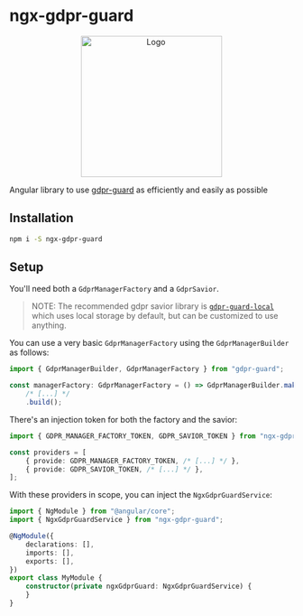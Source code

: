 # ngx-gdpr-guard

<center><img src="https://github.com/Voltra/gdpr-guard/raw/master/ngx-gdpr-guard.png" alt="Logo" width="250px"/></center>

Angular library to use [gdpr-guard](https://www.npmjs.com/package/gdpr-guard) as efficiently and easily as possible

## Installation

```bash
npm i -S ngx-gdpr-guard
```

## Setup

You'll need both a `GdprManagerFactory` and a `GdprSavior`.

> NOTE: The recommended gdpr savior library is [`gdpr-guard-local`](https://www.npmjs.com/package/gdpr-guard-local) which uses local storage by default, but can be customized to use anything.

You can use a very basic `GdprManagerFactory` using the `GdprManagerBuilder` as follows:

```ts
import { GdprManagerBuilder, GdprManagerFactory } from "gdpr-guard";

const managerFactory: GdprManagerFactory = () => GdprManagerBuilder.make()
	/* [...] */
	.build();
```

There's an injection token for both the factory and the savior:

```ts
import { GDPR_MANAGER_FACTORY_TOKEN, GDPR_SAVIOR_TOKEN } from "ngx-gdpr-guard";

const providers = [
	{ provide: GDPR_MANAGER_FACTORY_TOKEN, /* [...] */ },
	{ provide: GDPR_SAVIOR_TOKEN, /* [...] */ },
];
```

With these providers in scope, you can inject the `NgxGdprGuardService`:

```ts
import { NgModule } from "@angular/core";
import { NgxGdprGuardService } from "ngx-gdpr-guard";

@NgModule({
	declarations: [],
	imports: [],
	exports: [],
})
export class MyModule {
	constructor(private ngxGdprGuard: NgxGdprGuardService) {
	}
}
```

